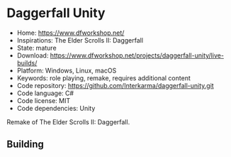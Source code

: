 # Daggerfall Unity

- Home: https://www.dfworkshop.net/
- Inspirations: The Elder Scrolls II: Daggerfall
- State: mature
- Download: https://www.dfworkshop.net/projects/daggerfall-unity/live-builds/
- Platform: Windows, Linux, macOS
- Keywords: role playing, remake, requires additional content
- Code repository: https://github.com/Interkarma/daggerfall-unity.git
- Code language: C#
- Code license: MIT
- Code dependencies: Unity

Remake of The Elder Scrolls II: Daggerfall.

## Building

